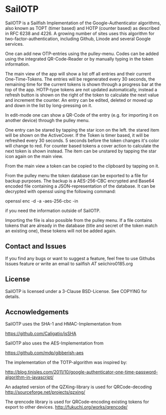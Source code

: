 # SailOTP

SailOTP is a Sailfish Implementation of the Google-Authenticator algorithms, also known as TOPT (timer based) and HOTP (counter based) as described in RFC 6238 and 4226. A growing number of sites uses this algorithm for two-factor-authentication, including Github, Linode and several Google services.

One can add new OTP-entries using the pulley-menu. Codes can be added using the integrated QR-Code-Reader or by manually typing in the token information.

The main view of the app will show a list off all entries and their current One-Time-Tokens. The entries will be regenerated every 30 seconds, the remaining time for the current tokens is shown through a progress bar at the top of the app. HOTP-type tokens are not updated automatically, instead a refresh button is shown on the right of the token to calculate the next value and increment the counter. An entry can be edited, deleted or moved up and down in the list by long-pressing on it.

In edit-mode one can show a QR-Code of the entry (e.g. for importing it on another device) through the pulley menu.

One entry can be stared by tapping the star icon on the left. the stared item will be shown on the ActiveCover. If the Token is timer based, it will be refreshed every 30 seconds. 5 seconds before the token changes it's color will change to red. For counter based tokens a cover action to calculate the next token is shown instead. The item can be unstared by tapping the star icon again on the main view.

From the main view a token can be copied to the clipboard by tapping on it.

From the pulley menu the token database can be exported to a file for backup purposes. The backup is a AES-256-CBC encrypted and
Base64 encoded file containing a JSON-representation of the database. It can be decrypted with openssl using the following command:

openssl enc -d -a -aes-256-cbc -in <file>

if you need the information outside of SailOTP.

Importing the file is also possible from the pulley menu. If a file contains tokens that are already in the database (title and secret of the token match an existing one), these tokens will not be added again.

## Contact and Issues

If you find any bugs or want to suggest a feature, feel free to use Githubs
Issues feature or write an email to sailfish _AT_ seiichiro0185.org

## License

SailOTP is licensed under a 3-Clause BSD-License. See COPYING for details.

## Accnowledgements

SailOTP uses the SHA-1 and HMAC-Implementation from 

<a href="https://github.com/Caligatio/jsSHA" target="_blank">https://github.com/Caligatio/jsSHA</a>

SailOTP also uses the AES-Implementation from

<a href="https://github.com/mdp/gibberish-aes" target="_blank">https://github.com/mdp/gibberish-aes</a>

The implementation of the TOTP-algorithm was inspired by:

<a href="http://blog.tinisles.com/2011/10/google-authenticator-one-time-password-algorithm-in-javascript/" target="_blank">http://blog.tinisles.com/2011/10/google-authenticator-one-time-password-algorithm-in-javascript/</a>

An adapted version of the QZXing-library is used for QRCode-decoding
<a href="http://sourceforge.net/projects/qzxing/">http://sourceforge.net/projects/qzxing/</a>

The qrencode library is used for QRCode-encoding existing tokens for export to other devices.
<a href="http://fukuchi.org/works/qrencode/">http://fukuchi.org/works/qrencode/</a>

